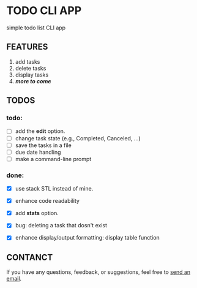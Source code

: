 # TODO CLI APP

simple todo list CLI app


## FEATURES

1. add tasks
2. delete tasks
3. display tasks
4. _**more to come**_


## TODOS

### todo:

- [ ] add the **edit** option.
- [ ] change task state (e.g., Completed, Canceled, ...)
- [ ] save the tasks in a file
- [ ] due date handling
- [ ] make a command-line prompt

### done:

- [X] use stack STL instead of mine.
- [X] enhance code readability
- [X] add **stats** option.
- [X] bug: deleting a task that dosn't exist
- [X] enhance display/output formatting: display table function


## CONTANCT

If you have any questions, feedback, or suggestions, feel free to [send an email](mailto:karimelkhanoufi22@gmail.com).

